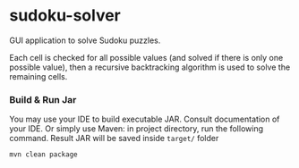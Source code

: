 sudoku-solver
=============

GUI application to solve Sudoku puzzles.

Each cell is checked for all possible values (and solved if there is only one possible value), then a recursive
backtracking algorithm is used to solve the remaining cells.

### Build & Run Jar

You may use your IDE to build executable JAR. Consult documentation of your IDE. Or simply use Maven: in project
directory, run the following command. Result JAR will be saved inside `target/` folder

```shell
mvn clean package
```